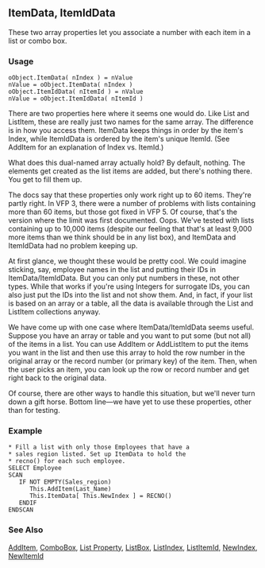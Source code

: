 ## ItemData, ItemIdData

These two array properties let you associate a number with each item in a list or combo box.

### Usage

```foxpro
oObject.ItemData( nIndex ) = nValue
nValue = oObject.ItemData( nIndex )
oObject.ItemIdData( nItemId ) = nValue
nValue = oObject.ItemIdData( nItemId )
```

There are two properties here where it seems one would do. Like List and ListItem, these are really just two names for the same array. The difference is in how you access them. ItemData keeps things in order by the item's Index, while ItemIdData is ordered by the item's unique ItemId. (See AddItem for an explanation of Index vs. ItemId.) 

What does this dual-named array actually hold? By default, nothing. The elements get created as the list items are added, but there's nothing there. You get to fill them up.

The docs say that these properties only work right up to 60 items. They're partly right. In VFP 3, there were a number of problems with lists containing more than 60 items, but those got fixed in VFP 5. Of course, that's the version where the limit was first documented. Oops. We've tested with lists containing up to 10,000 items (despite our feeling that that's at least 9,000 more items than we think should be in any list box), and ItemData and ItemIdData had no problem keeping up.

At first glance, we thought these would be pretty cool. We could imagine sticking, say, employee names in the list and putting their IDs in ItemData/ItemIdData. But you can only put numbers in these, not other types. While that works if you're using Integers for surrogate IDs, you can also just put the IDs into the list and not show them. And, in fact, if your list is based on an array or a table, all the data is available through the List and ListItem collections anyway. 

We have come up with one case where ItemData/ItemIdData seems useful. Suppose you have an array or table and you want to put some (but not all) of the items in a list. You can use AddItem or AddListItem to put the items you want in the list and then use this array to hold the row number in the original array or the record number (or primary key) of the item. Then, when the user picks an item, you can look up the row or record number and get right back to the original data.

Of course, there are other ways to handle this situation, but we'll never turn down a gift horse. Bottom line&mdash;we have yet to use these properties, other than for testing.

### Example

```foxpro
* Fill a list with only those Employees that have a
* sales region listed. Set up ItemData to hold the
* recno() for each such employee.
SELECT Employee
SCAN
   IF NOT EMPTY(Sales_region)
      This.AddItem(Last_Name)
      This.ItemData[ This.NewIndex ] = RECNO()
   ENDIF
ENDSCAN
```
### See Also

[AddItem](s4g445.md), [ComboBox](s4g489.md), [List Property](s4g556.md), [ListBox](s4g489.md), [ListIndex](s4g515.md), [ListItemId](s4g515.md), [NewIndex](s4g517.md), [NewItemId](s4g517.md)